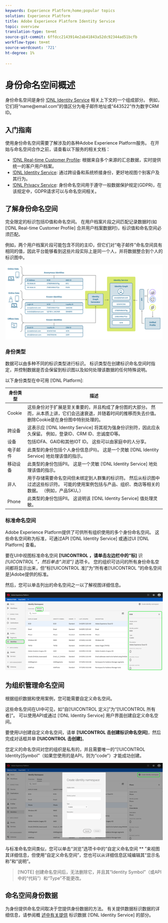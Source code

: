 ```yaml
---
keywords: Experience Platform;home;popular topics
solution: Experience Platform
title: Adobe Experience Platform Identity Service
topic: overview
translation-type: tm+mt
source-git-commit: 6ffdcc2143914e2ab41843a52dc92344ad51bcfb
workflow-type: tm+mt
source-wordcount: '721'
ht-degree: 1%

---
```



# 身份命名空间概述

身份命名空间是身份 [!DNL Identity Service](./home.md) 相关上下文的一个组成部分。 例如，它们将“name<span>@email.com”的值区分为电子邮件地址或“443522”作为数字CRM ID。

## 入门指南

使用身份命名空间需要了解涉及的各种Adobe Experience Platform服务。 在开始与命名空间合作之前，请查看以下服务的相关文档：

- [!DNL Real-time Customer Profile](../profile/home.md): 根据来自多个来源的汇总数据，实时提供统一的客户用户档案。
- [!DNL Identity Service](./home.md): 通过跨设备和系统桥接身份，更好地视图个别客户及其行为。
- [!DNL Privacy Service](../privacy-service/home.md): 身份命名空间用于遵守一般数据保护规定(GDPR)，在该规定中，GDPR请求可以与命名空间相关。

## 了解身份命名空间

完全限定的标识包括ID值和命名空间。 在用户档案片段之间匹配记录数据时(如 [!DNL Real-time Customer Profile] 合并用户档案数据时)，标识值和命名空间必须匹配。

例如，两个用户档案片段可能包含不同的主ID，但它们对“电子邮件”命名空间具有相同的值，因此平台能够看到这些片段实际上是同一个人，并将数据整合到个人的标识图中。

![](images/identity-service-stitching.png)

### 身份类型

数据可以由多种不同的标识类型进行标识。 标识类型在创建标识命名空间时指定，并控制数据是否会保留到标识图以及如何处理该数据的任何特殊说明。

以下身份类型在中可用 [!DNL Platform]:

| 身份类型 | 描述 |
| --- | --- |
| Cookie | 这些身份对于扩展是至关重要的，并且构成了身份图的大部分。 然而，从本质上讲，它们会迅速衰退，并随着时间的推移而失去价值。 删除Cookie是在身份图中特别处理的。 |
| 跨设备 | 这表示应 [!DNL Identity Service] 将其视为强身份识别符，因此应永久保留。 例如，登录ID、CRM ID、忠诚度ID等。 |
| 设备 | 包括IDFA、GAID和其他IOT ID。 这些可以由家庭中的人分享。 |
| 电子邮件 | 此类型的身份包括个人身份信息(PII)。 这是一个灵敏 [!DNL Identity Service] 地处理该值的指示。 |
| 移动设备 | 此类型的身份包括PII。 这是一个灵敏 [!DNL Identity Service] 地处理该值的指示。 |
| 非人 | 用于存储需要命名空间但未绑定到人群集的标识符。 然后从标识图中过滤这些标识符。 可能的使用案例包括与产品、组织、商店等相关的数据。 （例如，产品SKU。） |
| Phone | 此类型的身份包括PII。 这说明该 [!DNL Identity Service] 值处理灵敏。 |

### 标准命名空间

Adobe Experience Platform提供了可供所有组织使用的多个身份命名空间。 这些命名空间称为标准，可通过API [!DNL Identity Service] 或通过UI [!DNL Platform] 查看。

要在UI中视图标准命名空间 **[!UICONTROL ，请单击左边栏中的“标]** 识 *[!UICONTROL ”，然后单击“浏览”]* 选项卡。 您的组织可访问的所有身份命名空间都将显示出来，但“标[!UICONTROL 准]”为“所有者[!UICONTROL ”的命名空间是]Adobe提供的标准。

然后，您可以单击列出的命名空间之一以了解视图详细信息。

![](./images/standard-namespace-detail.png)

## 为组织管理命名空间

根据组织数据和使用案例，您可能需要自定义命名空间。

这些命名空间在UI中可见，如“自[!UICONTROL 定义]”为“[!UICONTROL 所有者]”。 可以使用API或通过 [!DNL Identity Service] 用户界面创建自定义命名空间。

要使用UI创建自定义命名空间，请单 **[!UICONTROL 击创建标识命名空间]**，然后完成对话框并单 **[!UICONTROL 击创建]**。

您定义的命名空间对您的组织是私有的，并且需要唯一的“[!UICONTROL Identity]Symbol”（如果您使用的是API，则为“code”）才能成功创建。

![](./images/create-identity-namespace.png)

与标准命名空间类似，您可以单击“浏览”选项卡中的“自定义命名空间 ** ”来视图其详细信息，但使用“自定义命名空间”，您也可以从详细信息区域编辑其“显示名称”和“说明”。

>[!NOTE] 创建命名空间后，无法删除它，并且其“Identity Symbol”（或API中的“代码”）和“Type”不能更改。

## 命名空间身份数据

为身份提供命名空间取决于您提供身份数据的方法。 有关提供数据标识数据的详细信息，请参阅概 [述中有关提供](./home.md#supplying-identity-data-to-identity-service) 标识数据 [!DNL Identity Service] 的部分。
